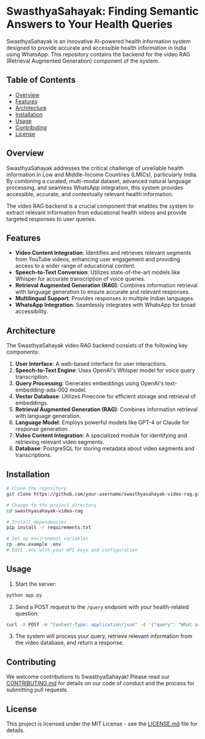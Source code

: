 # SwasthyaSahayak: Finding Semantic Answers to Your Health Queries

SwasthyaSahayak is an innovative AI-powered health information system designed to provide accurate and accessible health information in India using WhatsApp. This repository contains the backend for the video RAG (Retrieval Augmented Generation) component of the system.

## Table of Contents

- [Overview](#overview)
- [Features](#features)
- [Architecture](#architecture)
- [Installation](#installation)
- [Usage](#usage)
- [Contributing](#contributing)
- [License](#license)

## Overview

SwasthyaSahayak addresses the critical challenge of unreliable health information in Low and Middle-Income Countries (LMICs), particularly India. By combining a curated, multi-modal dataset, advanced natural language processing, and seamless WhatsApp integration, this system provides accessible, accurate, and contextually relevant health information.

The video RAG backend is a crucial component that enables the system to extract relevant information from educational health videos and provide targeted responses to user queries.

## Features

- **Video Content Integration**: Identifies and retrieves relevant segments from YouTube videos, enhancing user engagement and providing access to a wider range of educational content.
- **Speech-to-Text Conversion**: Utilizes state-of-the-art models like Whisper for accurate transcription of voice queries.
- **Retrieval Augmented Generation (RAG)**: Combines information retrieval with language generation to ensure accurate and relevant responses.
- **Multilingual Support**: Provides responses in multiple Indian languages.
- **WhatsApp Integration**: Seamlessly integrates with WhatsApp for broad accessibility.

## Architecture

The SwasthyaSahayak video RAG backend consists of the following key components:

1. **User Interface**: A web-based interface for user interactions.
2. **Speech-to-Text Engine**: Uses OpenAI's Whisper model for voice query transcription.
3. **Query Processing**: Generates embeddings using OpenAI's text-embedding-ada-002 model.
4. **Vector Database**: Utilizes Pinecone for efficient storage and retrieval of embeddings.
5. **Retrieval Augmented Generation (RAG)**: Combines information retrieval with language generation.
6. **Language Model**: Employs powerful models like GPT-4 or Claude for response generation.
7. **Video Content Integration**: A specialized module for identifying and retrieving relevant video segments.
8. **Database**: PostgreSQL for storing metadata about video segments and transcriptions.

## Installation

```bash
# Clone the repository
git clone https://github.com/your-username/swasthyasahayak-video-rag.git

# Change to the project directory
cd swasthyasahayak-video-rag

# Install dependencies
pip install -r requirements.txt

# Set up environment variables
cp .env.example .env
# Edit .env with your API keys and configuration
```

## Usage

1. Start the server:

```bash
python app.py
```

2. Send a POST request to the `/query` endpoint with your health-related question:

```bash
curl -X POST -H "Content-Type: application/json" -d '{"query": "What are the post-operative care instructions for knee surgery?"}' http://localhost:5000/query
```

3. The system will process your query, retrieve relevant information from the video database, and return a response.

## Contributing

We welcome contributions to SwasthyaSahayak! Please read our [CONTRIBUTING.md](CONTRIBUTING.md) for details on our code of conduct and the process for submitting pull requests.

## License

This project is licensed under the MIT License - see the [LICENSE.md](LICENSE.md) file for details.
